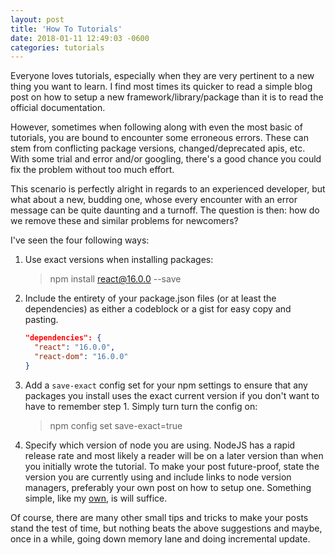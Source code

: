 ```yaml
---
layout: post
title: 'How To Tutorials'
date: 2018-01-11 12:49:03 -0600
categories: tutorials
---
```


Everyone loves tutorials, especially when they are very pertinent to a new
thing you want to learn. I find most times its quicker to read a simple
blog post on how to setup a new framework/library/package than it is to read
the official documentation.

However, sometimes when following along with even the most basic of
tutorials, you are bound to encounter some erroneous errors. These can
stem from conflicting package versions, changed/deprecated apis, etc. With
some trial and error and/or googling, there's a good chance you could fix the
problem without too much effort.

This scenario is perfectly alright in regards to an experienced
developer, but what about a new, budding one, whose every encounter with an
error message can be quite daunting and a turnoff. The question is then:
how do we remove these and similar problems for newcomers?

I've seen the four following ways:

1. Use exact versions when installing packages:

   > npm install react@16.0.0 --save

2. Include the entirety of your package.json files (or at least the
   dependencies) as either a codeblock or a gist for easy copy and pasting.


    ```json
    "dependencies": {
      "react": "16.0.0",
      "react-dom": "16.0.0"
    }
    ```

3. Add a `save-exact` config set for your npm settings to ensure
   that any packages you install uses the exact current version if you don't want to have to remember step 1. Simply turn turn the config on:

   > npm config set save-exact=true

4. Specify which version of node you are using. NodeJS has a rapid release
   rate and most likely a reader will be on a later version than when you
   initially wrote the tutorial. To make your post future-proof, state the
   version you are currently using and include links to node version
   managers, preferably your own post on how to setup one. Something simple, like my
   [own](https://cdrainxv.github.io/blog/node/2017/11/11/node-version-management.html), is will suffice.

Of course, there are many other small tips and tricks to make your posts
stand the test of time, but nothing beats the above suggestions and maybe,
once in a while, going down memory lane and doing incremental update.
